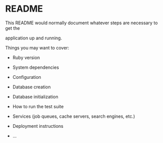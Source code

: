 # README

This README would normally document whatever steps are necessary to get the                     

application up and running.      

Things you may want to cover:                                                     
                          
* Ruby version        

* System dependencies                                  
                      
* Configuration  

* Database creation

* Database initialization    

* How to run the test suite

* Services (job queues, cache servers, search engines, etc.)

* Deployment instructions

* ...
